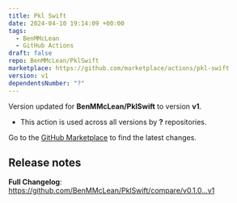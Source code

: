 ```yaml
---
title: Pkl Swift
date: 2024-04-10 19:14:09 +00:00
tags:
  - BenMMcLean
  - GitHub Actions
draft: false
repo: BenMMcLean/PklSwift
marketplace: https://github.com/marketplace/actions/pkl-swift
version: v1
dependentsNumber: "?"
---
```



Version updated for **BenMMcLean/PklSwift** to version **v1**.
- This action is used across all versions by **?** repositories.

Go to the [GitHub Marketplace](https://github.com/marketplace/actions/pkl-swift) to find the latest changes.

## Release notes

**Full Changelog**: https://github.com/BenMMcLean/PklSwift/compare/v0.1.0...v1
